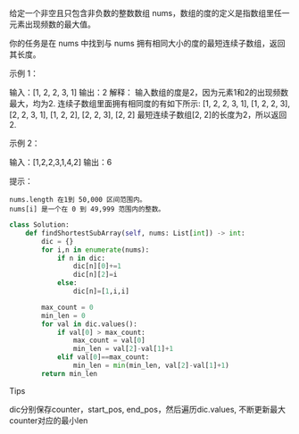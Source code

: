 给定一个非空且只包含非负数的整数数组 nums，数组的度的定义是指数组里任一元素出现频数的最大值。

你的任务是在 nums 中找到与 nums 拥有相同大小的度的最短连续子数组，返回其长度。

 

示例 1：

输入：[1, 2, 2, 3, 1]
输出：2
解释：
输入数组的度是2，因为元素1和2的出现频数最大，均为2.
连续子数组里面拥有相同度的有如下所示:
[1, 2, 2, 3, 1], [1, 2, 2, 3], [2, 2, 3, 1], [1, 2, 2], [2, 2, 3], [2, 2]
最短连续子数组[2, 2]的长度为2，所以返回2.

示例 2：

输入：[1,2,2,3,1,4,2]
输出：6

 

提示：

    nums.length 在1到 50,000 区间范围内。
    nums[i] 是一个在 0 到 49,999 范围内的整数。



```python
class Solution:
    def findShortestSubArray(self, nums: List[int]) -> int:
        dic = {} 
        for i,n in enumerate(nums):
            if n in dic:
                dic[n][0]+=1
                dic[n][2]=i
            else:
                dic[n]=[1,i,i]

        max_count = 0 
        min_len = 0 
        for val in dic.values():
            if val[0] > max_count:
                max_count = val[0]
                min_len = val[2]-val[1]+1
            elif val[0]==max_count:
                min_len = min(min_len, val[2]-val[1]+1)
        return min_len
```



Tips

dic分别保存counter，start_pos, end_pos，然后遍历dic.values, 不断更新最大counter对应的最小len

